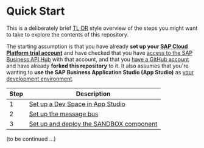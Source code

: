 # Quick Start

This is a deliberately brief [TL;DR](https://www.urbandictionary.com/define.php?term=tl%3Bdr) style overview of the steps you might want to take to explore the contents of this repository. 

The starting assumption is that you have already **set up your [SAP Cloud Platform trial account](README.md#an-sap-cloud-platform-trial-account)** and have checked that you have [access to the SAP Business API Hub](README.md#access-to-the-sap-business-api-hub) with that account, and that you [have a GitHub account](README.md#a-github-account) and have already **forked this repository** to it. It also assumes that you're wanting to **use the SAP Business Application Studio (App Studio)** as [your development environment](README.md#a-development-environment).

|Step|Description|
|-|-|
|1|[Set up a Dev Space in App Studio](usingappstudio.md)|
|2|[Set up the message bus](messagebus/)|
|3|[Set up and deploy the SANDBOX component](s4hana/sandbox/)|

(to be continued ...)
